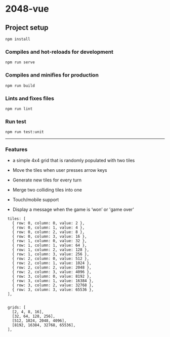 # 2048-vue

## Project setup
```
npm install
```

### Compiles and hot-reloads for development
```
npm run serve
```

### Compiles and minifies for production
```
npm run build
```

### Lints and fixes files
```
npm run lint
```

### Run test
```
npm run test:unit
```

***

### Features

- a simple 4x4 grid that is randomly populated with two tiles

- Move the tiles when user presses arrow keys

- Generate new tiles for every turn

- Merge two colliding tiles into one

- Touch/mobile support

- Display a message when the game is ‘won’ or 'game over'

~~~ 
 tiles: [
   { row: 0, column: 0, value: 2 },
   { row: 0, column: 1, value: 4 },
   { row: 0, column: 2, value: 8 },
   { row: 0, column: 3, value: 16 },
   { row: 1, column: 0, value: 32 },
   { row: 1, column: 1, value: 64 },
   { row: 1, column: 2, value: 128 },
   { row: 1, column: 3, value: 256 },
   { row: 2, column: 0, value: 512 },
   { row: 2, column: 1, value: 1024 },
   { row: 2, column: 2, value: 2048 },
   { row: 2, column: 3, value: 4096 },
   { row: 3, column: 0, value: 8192 },
   { row: 3, column: 1, value: 16384 },
   { row: 3, column: 2, value: 32768 },
   { row: 3, column: 3, value: 65536 }, 
 ],


 grids: [
   [2, 4, 8, 16],
   [32, 64, 128, 256],
   [512, 1024, 2048, 4096],
   [8192, 16384, 32768, 65536],
 ],
 ~~~ 